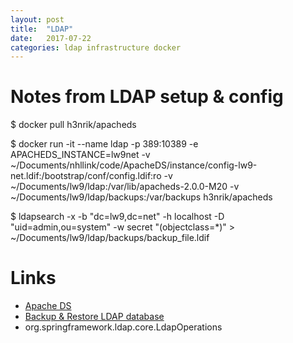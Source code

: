 ```yaml
---
layout: post
title:  "LDAP"
date:   2017-07-22
categories: ldap infrastructure docker
---
```


# Notes from LDAP setup & config

 $ docker pull h3nrik/apacheds

 $ docker run -it --name ldap -p 389:10389 -e APACHEDS_INSTANCE=lw9net -v ~/Documents/nhllink/code/ApacheDS/instance/config-lw9-net.ldif:/bootstrap/conf/config.ldif:ro -v ~/Documents/lw9/ldap:/var/lib/apacheds-2.0.0-M20 -v ~/Documents/lw9/ldap/backups:/var/backups h3nrik/apacheds

 $ ldapsearch -x -b "dc=lw9,dc=net" -h localhost -D "uid=admin,ou=system" -w secret "(objectclass=*)" > ~/Documents/lw9/ldap/backups/backup_file.ldif

# Links

- [Apache DS](http://directory.apache.org/apacheds/)
- [Backup & Restore LDAP database](http://www.matteomattei.com/backup-restore-ldap-database/)
- org.springframework.ldap.core.LdapOperations